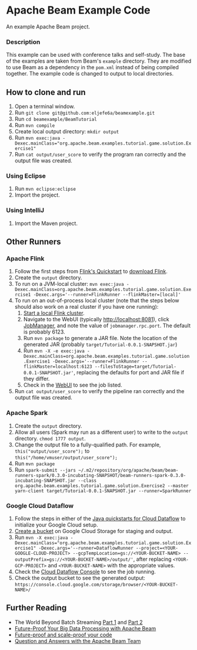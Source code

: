 # Apache Beam Example Code

An example Apache Beam project.

### Description

This example can be used with conference talks and self-study. The base of the examples are taken from Beam's `example` directory. They are modified to use Beam as a dependency in the `pom.xml` instead of being compiled together. The example code is changed to output to local directories.

## How to clone and run

1. Open a terminal window.
1. Run `git clone git@github.com:eljefe6a/beamexample.git`
1. Run `cd beamexample/BeamTutorial`
1. Run `mvn compile`
1. Create local output directory: `mkdir output`
1. Run `mvn exec:java -Dexec.mainClass="org.apache.beam.examples.tutorial.game.solution.Exercise1"`
1. Run `cat output/user_score` to verify the program ran correctly and the output file was created.

### Using Eclipse

1. Run `mvn eclipse:eclipse`
1. Import the project.

### Using IntelliJ

1. Import the Maven project.

## Other Runners

### Apache Flink

1. Follow the first steps from [Flink's Quickstart](https://ci.apache.org/projects/flink/flink-docs-release-1.1/quickstart/setup_quickstart.html) to [download Flink](https://ci.apache.org/projects/flink/flink-docs-release-1.1/quickstart/setup_quickstart.html#download).
1. Create the `output` directory.
1. To run on a JVM-local cluster: `mvn exec:java -Dexec.mainClass=org.apache.beam.examples.tutorial.game.solution.Exercise1 -Dexec.args='--runner=FlinkRunner --flinkMaster=[local]'`
1. To run on an out-of-process local cluster (note that the steps below should also work on a real cluster if you have one running):
   1. [Start a local Flink cluster](https://ci.apache.org/projects/flink/flink-docs-release-1.1/quickstart/setup_quickstart.html#start-a-local-flink-cluster).
   1. Navigate to the WebUI (typically [http://localhost:8081](http://localhost:8081)), click [JobManager](http://localhost:8081/#/jobmanager/config), and note the value of `jobmanager.rpc.port`. The default is probably 6123.
   1. Run `mvn package` to generate a JAR file. Note the location of the generated JAR (probably `target/Tutorial-0.0.1-SNAPSHOT.jar`)
   1. Run `mvn -X -e exec:java -Dexec.mainClass=org.apache.beam.examples.tutorial.game.solution.Exercise1 -Dexec.args='--runner=FlinkRunner --flinkMaster=localhost:6123 --filesToStage=target/Tutorial-0.0.1-SNAPSHOT.jar'`, replacing the defaults for port and JAR file if they differ.
   1. Check in the [WebUI](http://localhost:8081) to see the job listed.
1. Run `cat output/user_score` to verify the pipeline ran correctly and the output file was created.

### Apache Spark

1. Create the `output` directory.
1. Allow all users (Spark may run as a different user) to write to the `output` directory. `chmod 1777 output`.
1. Change the output file to a fully-qualified path. For example, `this("output/user_score");` to `this("/home/vmuser/output/user_score");`
1. Run `mvn package`
1. Run `spark-submit --jars ~/.m2/repository/org/apache/beam/beam-runners-spark/0.3.0-incubating-SNAPSHOT/beam-runners-spark-0.3.0-incubating-SNAPSHOT.jar --class org.apache.beam.examples.tutorial.game.solution.Exercise2 --master yarn-client target/Tutorial-0.0.1-SNAPSHOT.jar --runner=SparkRunner`

### Google Cloud Dataflow

1. Follow the steps in either of the [Java quickstarts for Cloud Dataflow](https://cloud.google.com/dataflow/docs/quickstarts) to initialize your Google Cloud setup.
1. [Create a bucket](https://cloud.google.com/storage/docs/creating-buckets) on Google Cloud Storage for staging and output.
1. Run `mvn -X exec:java -Dexec.mainClass="org.apache.beam.examples.tutorial.game.solution.Exercise1" -Dexec.args='--runner=DataflowRunner --project=<YOUR-GOOGLE-CLOUD-PROJECT> --gcpTempLocation=gs://<YOUR-BUCKET-NAME> --outputPrefix=gs://<YOUR-BUCKET-NAME>/output/'`, after replacing `<YOUR-GCP-PROJECT>` and `<YOUR-BUCKET-NAME>` with the appropriate values.
1. Check the [Cloud Dataflow Console](https://console.cloud.google.com/dataflow) to see the job running.
1. Check the output bucket to see the generated output: `https://console.cloud.google.com/storage/browser/<YOUR-BUCKET-NAME>/`

## Further Reading

* The World Beyond Batch Streaming [Part 1](https://www.oreilly.com/ideas/the-world-beyond-batch-streaming-101) and [Part 2](https://www.oreilly.com/ideas/the-world-beyond-batch-streaming-102)
* [Future-Proof Your Big Data Processing with Apache Beam](http://thenewstack.io/apache-beam-will-make-big-difference-organization/)
* [Future-proof and scale-proof your code](https://www.oreilly.com/ideas/future-proof-and-scale-proof-your-code)
* [Question and Answers with the Apache Beam Team](http://www.jesse-anderson.com/2016/07/question-and-answers-with-the-apache-beam-team/)
